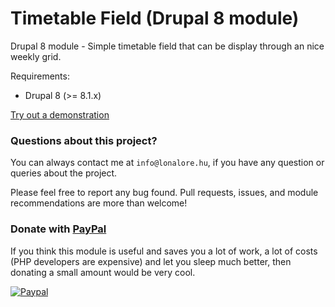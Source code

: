 Timetable Field (Drupal 8 module)
=================================

Drupal 8 module - Simple timetable field that can be display through an nice weekly grid.

Requirements:
- Drupal 8 (>= 8.1.x)

[Try out a demonstration](http://www.budaorsiboxclub.hu/orarend)

### Questions about this project?

You can always contact me at `info@lonalore.hu`, if you have any question or queries about the project.

Please feel free to report any bug found. Pull requests, issues, and module recommendations are more than welcome!

### Donate with [PayPal](https://www.paypal.com/cgi-bin/webscr?cmd=_s-xclick&hosted_button_id=PQYDBAMQ3D2UG)

If you think this module is useful and saves you a lot of work, a lot of costs (PHP developers are expensive) and let you sleep much better, then donating a small amount would be very cool.

[![Paypal](https://www.paypalobjects.com/en_US/i/btn/btn_donateCC_LG.gif)](https://www.paypal.com/cgi-bin/webscr?cmd=_s-xclick&hosted_button_id=PQYDBAMQ3D2UG)
